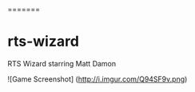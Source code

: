 =======
# rts-wizard
RTS Wizard starring Matt Damon

![Game Screenshot]
(http://i.imgur.com/Q94SF9v.png)
